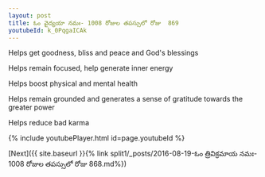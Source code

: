 ```yaml
---
layout: post
title: ఓం వైద్యయా నమః- 1008 రోజుల తపస్సులో రోజు  869
youtubeId: k_0PqgaICAk
---
```

 
 
Helps get goodness, bliss and peace and God's blessings
 
Helps remain focused, help generate inner energy 
 
Helps boost physical and mental health 
 
Helps remain grounded and generates a sense of gratitude towards the greater power 
 
Helps reduce bad karma
 
 
 
 


{% include youtubePlayer.html id=page.youtubeId %}
 
[Next]({{ site.baseurl }}{% link  split1/_posts/2016-08-19-ఓం త్రివిక్రమాయ నమః- 1008 రోజుల తపస్సులో రోజు  868.md%})
 
